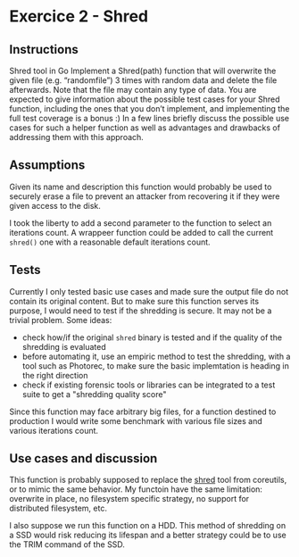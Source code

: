 # Exercice 2 - Shred

## Instructions

Shred tool in Go
Implement a Shred(path) function that will overwrite the given file (e.g. “randomfile”) 3 times with
random data and delete the file afterwards. Note that the file may contain any type of data.
You are expected to give information about the possible test cases for your Shred function, including the ones that you don’t implement, and implementing the full test coverage is a bonus :)
In a few lines briefly discuss the possible use cases for such a helper function as well as advantages and drawbacks of addressing them with this approach.

## Assumptions

Given its name and description this function would probably be used to securely erase a file to prevent an attacker from recovering it if they were given access to the disk.

I took the liberty to add a second parameter to the function to select an iterations count. A wrappeer function could be added to call the current `shred()` one with a reasonable default iterations count.

## Tests

Currently I only tested basic use cases and made sure the output file do not contain its original content. But to make sure this function serves its purpose, I would need to test if the shredding is secure. It may not be a trivial problem. Some ideas:

- check how/if the original `shred` binary is tested and if the quality of the shredding is evaluated
- before automating it, use an empiric method to test the shredding, with a tool such as Photorec, to make sure the basic implemtation is heading in the right direction
- check if existing forensic tools or libraries can be integrated to a test suite to get a "shredding quality score"

Since this function may face arbitrary big files, for a function destined to production I would write some benchmark with various file sizes and various iterations count.

## Use cases and discussion

This function is probably supposed to replace the [shred](https://linux.die.net/man/1/shred) tool from coreutils, or to mimic the same behavior. My functoin have the same limitation: overwrite in place, no filesystem specific strategy, no support for distributed filesystem, etc.

I also suppose we run this function on a HDD. This method of shredding on a SSD would risk reducing its lifespan and a better strategy could be to use the TRIM command of the SSD.
